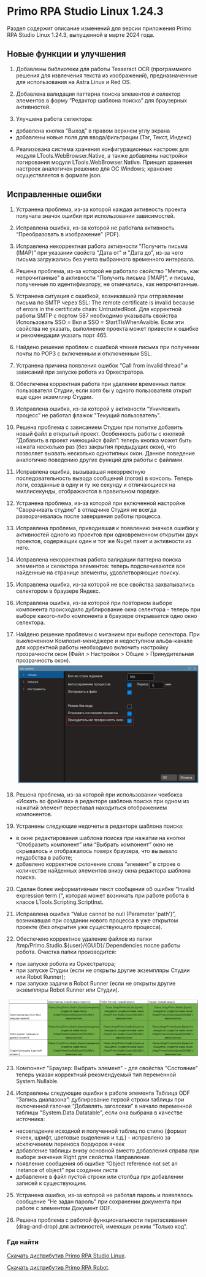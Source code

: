 # Primo RPA Studio Linux 1.24.3

Раздел содержит описание изменений для версии приложения Primo RPA Studio Linux 1.24.3, выпущенной в марте 2024 года. 


## Новые функции и улучшения

1. Добавлены библиотеки для работы Tesseract OCR (программного решения для извлечения текста из изображений), предназначенные для использования на Astra Linux и Red OS.

2. Добавлена валидация паттерна поиска элементов и селектор элементов в форму “Редактор шаблона поиска” для браузерных активностей.

3. Улучшена работа селектора: 
- добавлена кнопка “Выход” в правом верхнем углу экрана  
- добавлены новые поля для ввода/фильтрации (Тэг, Текст, Индекс)

4. Реализована система хранения конфигурационных настроек для модуля LTools.WebBrowser.Native, а также добавлены настройки логирования модуля LTools.WebBrowser.Native. Принцип хранения настроек аналогичен решению для ОС Windows; хранение осуществляется в формате json.


## Исправленные ошибки 
1. Устранена проблема, из-за которой каждая активность проекта получала значок ошибки при использовании зависимостей.
2. Исправлена ошибка, из-за которой не работала активность “Преобразовать в изображение” (PDF).
3. Исправлена некорректная работа активности "Получить письма (IMAP)” при указании свойств "Дата от" и "Дата до", из-за чего письма загружались без учета выбранного временного интервала. 
4. Решена проблема, из-за которой не работало свойство  "Метить, как непрочитанные" в активности "Получить письма (IMAP)”, и письма, полученные по идентификатору, не отмечались, как непрочитанные. 
5. Устранена ситуация с ошибкой, возникавшей при отправлении письма по SMTP через SSL: The remote certificate is invalid because of errors in the certificate chain: UntrustedRoot. Для корректной работы SMTP с портом 587 необходимо указывать свойства Использовать SSO = Вкл и SSO = StartTlsWhenAvaible. Если эти свойства не указать, выполнение проекта может привести к ошибке и рекомендации указать порт 465. 
6. Найдено решение проблем с ошибкой чтения письма при получении почты по POP3 с включенным и отключенным SSL.
7. Устранена причина появления ошибок “Call from invalid thread” и зависаний при запуске робота из Оркестратора.
8. Обеспечена корректная работа при удалении временных папок пользователя Студии, если хотя бы у одного пользователя открыт еще один экземпляр Студии.
9. Исправлена ошибка, из-за которой у активности “Уничтожить процесс” не работал флажок "Текущий пользователь". 
10. Решена проблема с зависанием Студии при попытке добавить новый файл в открытый проект. Особенность работы с кнопкой “Добавить в проект имеющийся файл”: теперь кнопка может быть нажата несколько раз (без закрытия предыдущих окон), что позволяет вызвать несколько однотипных окон. Данное поведение аналогично поведению других функций для работы с файлами.
11. Исправлена ошибка, вызывавшая некорректную последовательность вывода сообщений (логов) в консоль. Теперь логи, созданные в одну и ту же секунду и отличающиеся на миллисекунды, отображаются в правильном порядке.
12. Устранена проблема, из-за которой при включенной настройке “Сворачивать студию” в отладчике Студия не всегда разворачивалась после завершения работы процесса.
13. Исправлена проблема, приводившая к появлению значков ошибки у активностей одного из проектов при одновременном открытии двух проектов, содержащих один и тот же Nuget пакет и активности из него.
14. Исправлена некорректная работа валидации паттерна поиска элементов и селектора элементов: теперь подсвечиваются все найденные на странице элементы, удовлетворяющие поиску.
15. Исправлена ошибка, из-за которой не все свойства захватывались селектором в браузере Яндекс. 
16. Исправлена ошибка, из-за которой при повторном выборе компонента происходило дублирование окна селектора - теперь при выборе какого-либо компонента в браузере открывается одно окно селектора.
17. Найдено решение проблемы с миганием при выборе селектора. При выключенном Композит-менеджере и недоступном альфа-канале для корректной работы необходимо включить настройку прозрачности окон (Файл > Настройки > Общие > Принудительная прозрачность окон).  
![](<../../.gitbook/assets1/Transparency.PNG>)
18. Решена проблема, из-за которой при использовании чекбокса «Искать во фреймах» в редакторе шаблона поиска при одном из нажатий элемент переставал находиться отображением компонентов.

19. Устранены следующие недочеты в редакторе шаблона поиска: 
- в окне редактирования шаблона поиска при нажатии на кнопки “Отобразить компонент” или “Выбрать компонент” окно не скрывалось и отображалось поверх браузера, что вызывало неудобства в работе;
- добавлено корректное склонение слова “элемент” в строке о количестве найденных элементов внизу окна редактора шаблона поиска.

20. Сделан более информативным текст сообщения об ошибке “Invalid expression term {“, которая может возникать при работе робота в классе LTools.Scripting.ScriptInst.

21. Исправлена ошибка “Value cannot be null (Parameter 'path')”, возникавшая при создании нового процесса в уже открытом проекте (без открытия уже существующего процесса).

22. Обеспечено корректное удаление файлов  из папки /tmp/Primo.Studio.${user}/{GUID}/.Dependencies после работы робота. Очистка папки производится: 
- при запуске робота из Оркестратора; 
- при запуске Студии (если не открыты другие экземпляры Студии или Robot Runner); 
- при запуске задачи в Robot Runner (если не открыты другие экземпляры Robot Runner или Студии).

![](<../../.gitbook/assets1/TMP-files.PNG>)

23. Компонент "Браузер: Выбрать элемент" - для свойства "Состояние" теперь указан корректный рекомендуемый тип переменной System.Nullable<Boolean>.

24. Исправлены следующие ошибки в работе элемента Таблица ODF “Запись диапазона”:
дублирование первой строки таблицы при включенной галочке “Добавлять заголовки” в начало переменной таблицы "System.Data.Datatable", если она выбрана в качестве источника:
- несовпадение исходной и полученной таблиц по стилю (формат ячеек, шрифт, цветовые выделения и т.д.) - исправлено за исключением переноса бордюров ячеек
- добавление таблицы внизу основной вместо добавления справа при выборе значения Right для свойства Направление 
- появление сообщения об ошибке “Object reference not set an instance of object” при создании листа
- добавление в файл пустой строки или столбца при добавлении записей к существующим.

25. Устранена ошибка, из-за которой не работал пароль и появлялось сообщение "Не задан пароль" при сохранении документа при работе с элементом Документ ODF.

26. Решена проблема с работой функциональности перетаскивания (drag-and-drop) для активностей, имеющих режим “Только код”.


### Где найти 

[Скачать дистрибутив Primo RPA Studio Linux](http://disk3.primo-rpa.ru/index.php/s/t9BHBjR6PP06Yax?path=%2FRelease%2FStudio).

[Скачать дистрибутив Primo RPA Robot](http://disk3.primo-rpa.ru/index.php/s/t9BHBjR6PP06Yax?path=%2FRelease%2FRobot).

